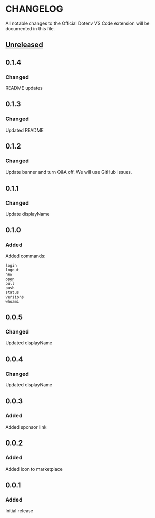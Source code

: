 # CHANGELOG

All notable changes to the Official Dotenv VS Code extension will be documented in this file.

## [Unreleased](https://github.com/dotenv-org/dotenv-vscode/compare/v0.1.4...master)

## 0.1.4

### Changed

README updates

## 0.1.3

### Changed

Updated README

## 0.1.2

### Changed

Update banner and turn Q&A off. We will use GitHub Issues.

## 0.1.1

### Changed

Update displayName

## 0.1.0

### Added

Added commands:

```
login
logout
new
open
pull
push
status
versions
whoami
```

## 0.0.5

### Changed

Updated displayName

## 0.0.4

### Changed

Updated displayName

## 0.0.3

### Added

Added sponsor link

## 0.0.2

### Added

Added icon to marketplace

## 0.0.1

### Added

Initial release
